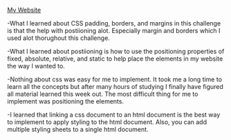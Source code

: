 <!DOCTYPE html>
<html>
<p>
<a href="http://bigless27.github.io/index.html">My Website</a></p>

<p>-What I learned about CSS padding, borders, and margins in this challenge is that the help with postiioning alot. Especially margin and borders which I used alot thorughout this challenge. </p>
<p>-What I learned about postiioning  is how to use the positioning properties of fixed, absolute, relative, and static to help place the elements in my website the way I wanted to. </p>
<p>-Nothing about css was easy for me to implement. It took me a long time to learn all the concepts but after many hours of studying I finally have figured all material learned this week out. The most difficult thing for me to implement was positioning the elements.</p>
<p>-I learned that linking a css document to an html document is the best way to implement to apply styling to the html document. Also, you can add multiple styling sheets to a single html document.</p>
